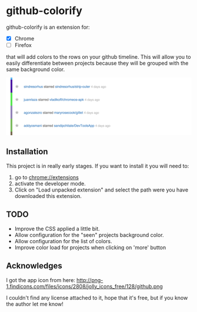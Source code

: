 github-colorify
===============

github-colorify is an extension for:

- [x] Chrome
- [ ] Firefox

that will add colors to the rows on your github timeline. This will allow you
to easily differentiate between projects because they will be grouped with the
same background color.

![example](example.png)

Installation
------------

This project is in really early stages. If you want to install it you will need
to:

1. go to [chrome://extensions](chrome://extensions)
2. activate the developer mode.
3. Click on "Load unpacked extension" and select the path were you have
   downloaded this extension.

TODO
----

- Improve the CSS applied a little bit.
- Allow configuration for the "seen" projects background color.
- Allow configuration for the list of colors.
- Improve color load for projects when clicking on 'more' button

Acknowledges
------------

I got the app icon from here:
http://png-1.findicons.com/files/icons/2808/jolly_icons_free/128/github.png

I couldn't find any license attached to it, hope that it's free, but if you
know the author let me know!
